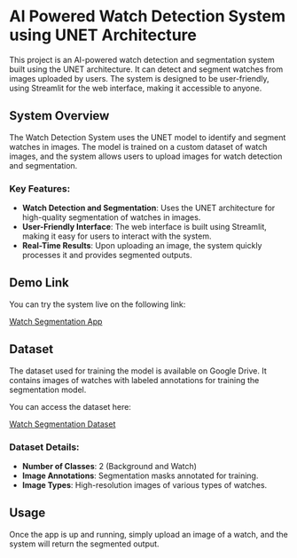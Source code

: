 # AI Powered Watch Detection System using UNET Architecture

This project is an AI-powered watch detection and segmentation system built using the UNET architecture. It can detect and segment watches from images uploaded by users. The system is designed to be user-friendly, using Streamlit for the web interface, making it accessible to anyone.

## System Overview

The Watch Detection System uses the UNET model to identify and segment watches in images. The model is trained on a custom dataset of watch images, and the system allows users to upload images for watch detection and segmentation.

### Key Features:
- **Watch Detection and Segmentation**: Uses the UNET architecture for high-quality segmentation of watches in images.
- **User-Friendly Interface**: The web interface is built using Streamlit, making it easy for users to interact with the system.
- **Real-Time Results**: Upon uploading an image, the system quickly processes it and provides segmented outputs.

## Demo Link

You can try the system live on the following link:

[Watch Segmentation App](https://watch-segmentation-s2123599.streamlit.app/)

## Dataset

The dataset used for training the model is available on Google Drive. It contains images of watches with labeled annotations for training the segmentation model.

You can access the dataset here:

[Watch Segmentation Dataset](https://drive.google.com/drive/folders/17T7n7lal59dSMcWHifzkB_f_HWE1jNor?usp=sharing)

### Dataset Details:
- **Number of Classes**: 2 (Background and Watch)
- **Image Annotations**: Segmentation masks annotated for training.
- **Image Types**: High-resolution images of various types of watches.

## Usage

Once the app is up and running, simply upload an image of a watch, and the system will return the segmented output.
